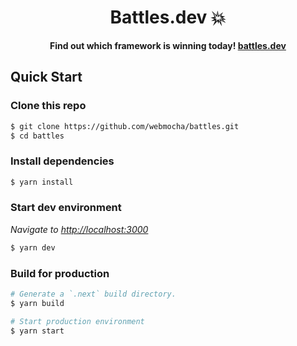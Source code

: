<h1 align="center">Battles.dev 💥</h1>

<p align="center">
  <strong>Find out which framework is winning today! <a href="https://battles.dev" target="_blank">battles.dev</a></strong>
</p>

## Quick Start

### Clone this repo

```bash
$ git clone https://github.com/webmocha/battles.git
$ cd battles
```

### Install dependencies

```bash
$ yarn install
```

### Start dev environment

_Navigate to [http://localhost:3000](http://localhost:3000)_

```bash
$ yarn dev
```

### Build for production

```bash
# Generate a `.next` build directory.
$ yarn build

# Start production environment
$ yarn start
```
